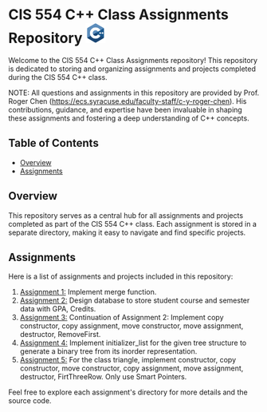 # CIS 554 C++ Class Assignments Repository <code ><img height="40" src="https://raw.githubusercontent.com/github/explore/80688e429a7d4ef2fca1e82350fe8e3517d3494d/topics/cpp/cpp.png" alt="cpp"></code> 

Welcome to the CIS 554 C++ Class Assignments repository! This repository is dedicated to storing and organizing assignments and projects completed during the CIS 554 C++ class.

NOTE:
All questions and assignments in this repository are provided by Prof. Roger Chen (https://ecs.syracuse.edu/faculty-staff/c-y-roger-chen). His contributions, guidance, and expertise have been invaluable in shaping these assignments and fostering a deep understanding of C++ concepts.

## Table of Contents

- [Overview](#overview)
- [Assignments](#assignments)

## Overview

This repository serves as a central hub for all assignments and projects completed as part of the CIS 554 C++ class. Each assignment is stored in a separate directory, making it easy to navigate and find specific projects.

## Assignments

Here is a list of assignments and projects included in this repository:

1. [Assignment 1:](https://github.com/Jitu0110/CIS554_OOP_Cpp/tree/main/Assignment1) Implement merge function.
2. [Assignment 2:](https://github.com/Jitu0110/CIS554_OOP_Cpp/tree/main/Assignment2) Design database to store student course and semester data with GPA, Credits.
3. [Assignment 3:](https://github.com/Jitu0110/CIS554_OOP_Cpp/tree/main/Assignment3) Continuation of Assignment 2: Implement copy constructor, copy assignment, move constructor, move assignment, destructor, RemoveFirst.
4. [Assignment 4:](https://github.com/Jitu0110/CIS554_OOP_Cpp/tree/main/Assignment4) Implement initializer_list for the given tree structure to generate a binary tree from its inorder representation.
5. [Assignment 5:](https://github.com/Jitu0110/CIS554_OOP_Cpp/tree/main/Assignment5) For the class triangle, implement constructor, copy constructor, move constructor, copy assignment,
move assignment, destructor, FirtThreeRow. Only use Smart Pointers.

Feel free to explore each assignment's directory for more details and the source code.
